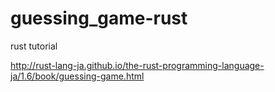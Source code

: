 # guessing_game-rust
rust tutorial

http://rust-lang-ja.github.io/the-rust-programming-language-ja/1.6/book/guessing-game.html
